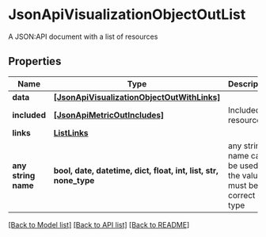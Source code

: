 # JsonApiVisualizationObjectOutList

A JSON:API document with a list of resources

## Properties
Name | Type | Description | Notes
------------ | ------------- | ------------- | -------------
**data** | [**[JsonApiVisualizationObjectOutWithLinks]**](JsonApiVisualizationObjectOutWithLinks.md) |  | 
**included** | [**[JsonApiMetricOutIncludes]**](JsonApiMetricOutIncludes.md) | Included resources | [optional] 
**links** | [**ListLinks**](ListLinks.md) |  | [optional] 
**any string name** | **bool, date, datetime, dict, float, int, list, str, none_type** | any string name can be used but the value must be the correct type | [optional]

[[Back to Model list]](../README.md#documentation-for-models) [[Back to API list]](../README.md#documentation-for-api-endpoints) [[Back to README]](../README.md)


